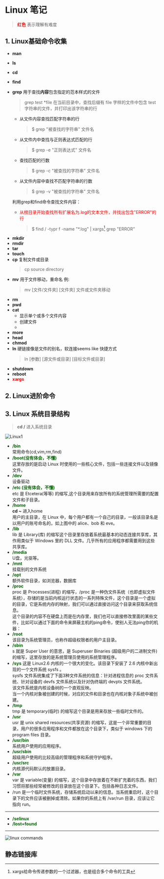 # Linux 笔记

> **<font color = "red">红色</font>** 表示理解有难度

## 1. Linux基础命令收集

- **man**
- **ls**
- **cd**
- **find**
- **grep**
  用于查找**内容**包含指定的范本样式的文件

  > grep test *file  在当前目录中，查找后缀有 file 字样的文件中包含 test 字符串的文件，并打印出该字符串的行

  - 从文件内容查找匹配字符串的行
    > $ grep "被查找的字符串" 文件名
  - 从文件内中查找与正则表达式匹配的行
    > $ grep -e "正则表达式" 文件名
  - 查找匹配的行数
    > $ grep -c "被查找的字符串" 文件名
  - 从文件内容中查找不匹配字符串的行数
    > $ grep -v "被查找的字符串" 文件名

  利用grep和find命令查找文件内容：
  - <font color = "red">从根目录开始查找所有扩展名为.log的文本文件，并找出包含"ERROR"的行</font>
    > $ find / -typr f -name "*.log" | xargs[^xargs] grep "ERROR"

[^xargs]:xargs给命令传递参数的一个过滤器，也是组合多个命令的工具 

- **mkdir**
- **rmdir**
- **tar**
- **touch**
- **cp**
  复制文件或目录
  > cp source directory
- **mv**
  用于文件移动，重命名
  例:
  > mv [文件/文件夹] [文件夹] 文件或文件夹移动
- **rm**
- **pwd**
- **cat**
  - 显示单个或多个文件内容
  - 创建文件
  - 
- **more**
- **head**
- **chmod**
- **ln**
  硬链接像是文件的别名，软连接seems like 快捷方式
  > ln [参数] [源文件或目录] [目标文件或目录]
- **shutdown**
- **reboot**
- **<font color = "red">xargs</font>**  

## 2. Linux进阶命令

## 3. Linux 系统目录结构

> **cd /** 进入系统目录

![Linux1](Linux目录结构.png)

- **<font color = "darkgreen">/bin</font>**  
  常用命令(cd,vim,rm,find)
- **<font color = "darkgreen">/boot(没有体会，不懂)</font>**  
  这里存放的是启动 Linux 时使用的一些核心文件，包括一些连接文件以及镜像文件。
- **<font color = "darkgreen">/dev</font>**  
  设备驱动
- **<font color = "darkgreen">/etc (没有体会，不懂)</font>**  
  etc 是 Etcetera(等等) 的缩写,这个目录用来存放所有的系统管理所需要的配置文件和子目录。
- **<font color = "darkgreen">/home</font>**  
  **cd ~** 进入home  
  用户的主目录，在 Linux 中，每个用户都有一个自己的目录，一般该目录名是以用户的账号命名的，如上图中的 alice、bob 和 eve。
- **<font color = "darkgreen">/lib</font>**  
  lib 是 Library(库) 的缩写这个目录里存放着系统最基本的动态连接共享库，其作用类似于 Windows 里的 DLL 文件。几乎所有的应用程序都需要用到这些共享库。
- **<font color = "darkgreen">/media</font>**  
  U盘，光驱等。
- **<font color = "darkgreen">/mnt</font>**  
  挂载别的文件系统
- **<font color = "darkgreen">/opt</font>**  
  额外软件目录，如浏览器，数据库
- **<font color = "darkgreen">/proc</font>**  
  proc 是 Processes(进程) 的缩写，/proc 是一种伪文件系统（也即虚拟文件系统），存储的是当前内核运行状态的一系列特殊文件，这个目录是一个虚拟的目录，它是系统内存的映射，我们可以通过直接访问这个目录来获取系统信息。  
  这个目录的内容不在硬盘上而是在内存里，我们也可以直接修改里面的某些文件，比如可以通过下面的命令来屏蔽主机的ping命令，使别人无法ping你的机器：
- **<font color = "darkgreen">/root</font>**  
  该目录为系统管理员，也称作超级权限者的用户主目录。
- **<font color = "darkgreen">/sbin</font>**  
  s 就是 Super User 的意思，是 Superuser Binaries (超级用户的二进制文件) 的缩写，这里存放的是系统管理员使用的系统管理程序。
- **<font color = "darkgreen">/sys</font>**
  这是 Linux2.6 内核的一个很大的变化。该目录下安装了 2.6 内核中新出现的一个文件系统 sysfs 。  
  sysfs 文件系统集成了下面3种文件系统的信息：针对进程信息的 proc 文件系统、针对设备的 devfs 文件系统以及针对伪终端的 devpts 文件系统。  
  该文件系统是内核设备树的一个直观反映。  
  当一个内核对象被创建的时候，对应的文件和目录也在内核对象子系统中被创建。  
- **<font color = "darkgreen">/tmp</font>**  
  tmp 是 temporary(临时) 的缩写这个目录是用来存放一些临时文件的。
- **<font color = "darkgreen">/usr</font>**  
  usr 是 unix shared resources(共享资源) 的缩写，这是一个非常重要的目录，用户的很多应用程序和文件都放在这个目录下，类似于 windows 下的 program files 目录。
- **<font color = "darkgreen">/usr/bin</font>**  
  系统用户使用的应用程序。
- **<font color = "darkgreen">/usr/sbin</font>**  
  超级用户使用的比较高级的管理程序和系统守护程序。
- **<font color = "darkgreen">/usr/src</font>**  
  内核源代码默认的放置目录。
- **<font color = "darkgreen">/var</font>**  
  var 是 variable(变量) 的缩写，这个目录中存放着在不断扩充着的东西，我们习惯将那些经常被修改的目录放在这个目录下。包括各种日志文件。
- /run
  是一个临时文件系统，存储系统启动以来的信息。当系统重启时，这个目录下的文件应该被删掉或清除。如果你的系统上有 /var/run 目录，应该让它指向 run。

***

- **<font color = "darkgreen">/selinux</font>**  
- **<font color = "darkgreen">/lost+found</font>**  

***

![linux commands](Linux-commands.jpg)

## 静态链接库